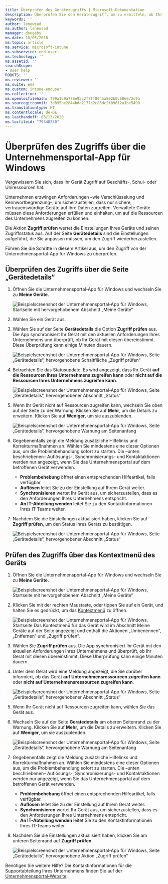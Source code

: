 ```yaml
---
title: Überprüfen des Gerätezugriffs | Microsoft-Dokumentation
description: Überprüfen Sie den Gerätezugriff, um zu ermitteln, ob Ihr Gerät die Anforderungen erfüllt und auf Geschäfts-, Schul- oder Uniressourcen zugreifen kann.
keywords: ''
author: lenewsad
ms.author: lanewsad
manager: dougeby
ms.date: 10/05/2018
ms.topic: article
ms.service: microsoft-intune
ms.subservice: end-user
ms.technology: ''
ms.assetid: ''
searchScope:
- User help
ROBOTS: ''
ms.reviewer: ''
ms.suite: ems
ms.custom: intune-enduser
ms.collection: ''
ms.openlocfilehash: f99a159a776e95c2f7ff8045a802b0c686672c9a
ms.sourcegitcommit: 3d895be2844bda2177c2c85dc2f09612a1be5490
ms.translationtype: HT
ms.contentlocale: de-DE
ms.lasthandoff: 03/13/2020
ms.locfileid: "79348730"
---
```

# <a name="check-access-from-company-portal-app-for-windows"></a>Überprüfen des Zugriffs über die Unternehmensportal-App für Windows

Vergewissern Sie sich, dass Ihr Gerät Zugriff auf Geschäfts-, Schul- oder Uniressourcen hat. 

Unternehmen erzwingen Anforderungen &ndash;wie Verschlüsselung und Kennwortbegrenzung&ndash;, um sicherzustellen, dass nur sichere, vertrauenswürdige Geräte auf ihre Daten zugreifen. Verwaltete Geräte müssen diese Anforderungen erfüllen und einhalten, um auf die Ressourcen des Unternehmens zugreifen zu können.

Die Aktion **Zugriff prüfen** wertet die Einstellungen Ihres Geräts und seinen Zugriffsstatus aus. Auf der Seite **Gerätedetails** sind die Einstellungen aufgeführt, die Sie anpassen müssen, um den Zugriff wiederherzustellen. 

Führen Sie die Schritte in diesem Artikel aus, um den Zugriff von der Unternehmensportal-App für Windows zu überprüfen.  

## <a name="check-access-from-device-details-page"></a>Überprüfen des Zugriffs über die Seite „Gerätedetails“  
1. Öffnen Sie die Unternehmensportal-App für Windows und wechseln Sie zu **Meine Geräte**.  

    ![Beispielscreenshot der Unternehmensportal-App für Windows, Startseite mit hervorgehobenem Abschnitt „Meine Geräte“](./media/1809_CheckAccess_Context_Select_Device.png)  
2. Wählen Sie ein Gerät aus.  
3. Wählen Sie auf der Seite **Gerätedetails** die Option **Zugriff prüfen** aus. Die App synchronisiert Ihr Gerät mit den aktuellen Anforderungen Ihres Unternehmens und überprüft, ob Ihr Gerät mit diesen übereinstimmt. Diese Überprüfung kann einige Minuten dauern.  

    ![Beispielscreenshot der Unternehmensportal-App für Windows, Seite „Gerätedetails“, hervorgehobene Schaltfläche „Zugriff prüfen“](./media/1809_CheckAccess_Checking_Status.png) 

4. Betrachten Sie das Statusupdate. Es wird angezeigt, dass Ihr Gerät **auf die Ressourcen Ihres Unternehmens zugreifen kann** oder **nicht auf die Ressourcen Ihres Unternehmens zugreifen kann**.  

   ![Beispielscreenshot der Unternehmensportal-App für Windows, Seite „Gerätedetails“, hervorgehobener Abschnitt „Status“](./media/1809_CheckAccess_Device_details_status1.png)  
   
5. Wenn Ihr Gerät nicht auf Ressourcen zugreifen kann, wechseln Sie oben auf der Seite zu der Warnung. Klicken Sie auf **Mehr**, um die Details zu erweitern. Klicken Sie auf **Weniger**, um sie auszublenden.  

    ![Beispielscreenshot der Unternehmensportal-App für Windows, Seite „Gerätedetails“, hervorgehobene Warnung am Seitenanfang](./media/1809_CheckAccess_Device_details_alert1.png)  

6. Gegebenenfalls zeigt die Meldung zusätzliche Hilfelinks und Korrekturmaßnahmen an. Wählen Sie mindestens eine dieser Optionen aus, um die Problembehandlung sofort zu starten. Die &ndash;unten beschriebenen&ndash; Auflösungs-, Synchronisierungs- und Kontaktaktionen werden nur angezeigt, wenn Sie das Unternehmensportal auf dem betroffenen Gerät verwenden.  

     * **Problembehebung** öffnet einen entsprechenden Hilfeartikel, falls verfügbar.  
     * **Auflösen** leitet Sie zu der Einstellung auf Ihrem Gerät weiter.  
     * **Synchronisieren** wertet Ihr Gerät aus, um sicherzustellen, dass es den Anforderungen Ihres Unternehmens entspricht.  
     * **An IT-Abteilung wenden** leitet Sie zu den Kontaktinformationen Ihres IT-Teams weiter.   
 
6. Nachdem Sie die Einstellungen aktualisiert haben, klicken Sie auf **Zugriff prüfen**, um den Status Ihres Geräts zu bestätigen.  

    ![Beispielscreenshot der Unternehmensportal-App für Windows, Seite „Gerätedetails“, hervorgehobener Abschnitt „Status“](./media/1809_CheckAccess_Device_details_status1.png)  

## <a name="check-access-from-device-context-menu"></a>Prüfen des Zugriffs über das Kontextmenü des Geräts  
1. Öffnen Sie die Unternehmensportal-App für Windows und wechseln Sie zu **Meine Geräte**.  

    ![Beispielscreenshot der Unternehmensportal-App für Windows, Startseite mit hervorgehobenem Abschnitt „Meine Geräte“](./media/1809_CheckAccess_Context_Select_Device.png)  

2. Klicken Sie mit der rechten Maustaste, oder tippen Sie auf ein Gerät, und halten Sie es gedrückt, um das [Kontextmenü](https://docs.microsoft.com//windows/uwp/design/controls-and-patterns/menus) zu öffnen.  

    ![Beispielscreenshot der Unternehmensportal-App für Windows, Startseite Das Kontextmenü für das Gerät wird im Abschnitt **Meine Geräte** auf der Seite angezeigt und enthält die Aktionen „Umbenennen“, „Entfernen“ und „Zugriff prüfen“.](./media/1809_DeviceContextMenu_Windows_CP.png)  
3. Wählen Sie **Zugriff prüfen** aus. Die App synchronisiert Ihr Gerät mit den aktuellen Anforderungen Ihres Unternehmens und überprüft, ob Ihr Gerät mit diesen übereinstimmt. Diese Überprüfung kann einige Minuten dauern.  
 
4. Unter dem Gerät wird eine Meldung angezeigt, die Sie darüber informiert, ob das Gerät **auf Unternehmensressourcen zugreifen kann** oder **nicht auf Unternehmensressourcen zugreifen kann**. 

    ![Beispielscreenshot der Unternehmensportal-App für Windows, Seite „Gerätedetails“, hervorgehobener Abschnitt „Status“](./media/1809_CheckAccess_Context_Menu_Alert2.png) 

5. Wenn Ihr Gerät nicht auf Ressourcen zugreifen kann, wählen Sie das Gerät aus.  
6. Wechseln Sie auf der Seite **Gerätedetails** am oberen Seitenrand zu der Warnung. Klicken Sie auf **Mehr**, um die Details zu erweitern. Klicken Sie auf **Weniger**, um sie auszublenden.  

    ![Beispielscreenshot der Unternehmensportal-App für Windows, Seite „Gerätedetails“, hervorgehobene Warnung am Seitenanfang](./media/1809_CheckAccess_Device_details_alert1.png)  

6. Gegebenenfalls zeigt die Meldung zusätzliche Hilfelinks und Korrekturmaßnahmen an. Wählen Sie mindestens eine dieser Optionen aus, um die Problembehandlung sofort zu starten. Die &ndash;unten beschriebenen&ndash; Auflösungs-, Synchronisierungs- und Kontaktaktionen werden nur angezeigt, wenn Sie das Unternehmensportal auf dem betroffenen Gerät verwenden.  

     * **Problembehebung** öffnet einen entsprechenden Hilfeartikel, falls verfügbar.  
     * **Auflösen** leitet Sie zu der Einstellung auf Ihrem Gerät weiter.  
     * **Synchronisieren** wertet Ihr Gerät aus, um sicherzustellen, dass es den Anforderungen Ihres Unternehmens entspricht.  
     * **An IT-Abteilung wenden** leitet Sie zu den Kontaktinformationen Ihres IT-Teams weiter.    

7. Nachdem Sie die Einstellungen aktualisiert haben, klicken Sie am unteren Seitenrand auf **Zugriff prüfen**.  

    ![Beispielscreenshot der Unternehmensportal-App für Windows, Seite „Gerätedetails“, hervorgehobene Aktion „Zugriff prüfen“](./media/1809_CheckAccess_Device_details_button.png) 


Benötigen Sie weitere Hilfe? Die Kontaktinformationen für die Supportabteilung Ihres Unternehmens finden Sie auf der [Unternehmensportal-Website](https://go.microsoft.com/fwlink/?linkid=2010980).
